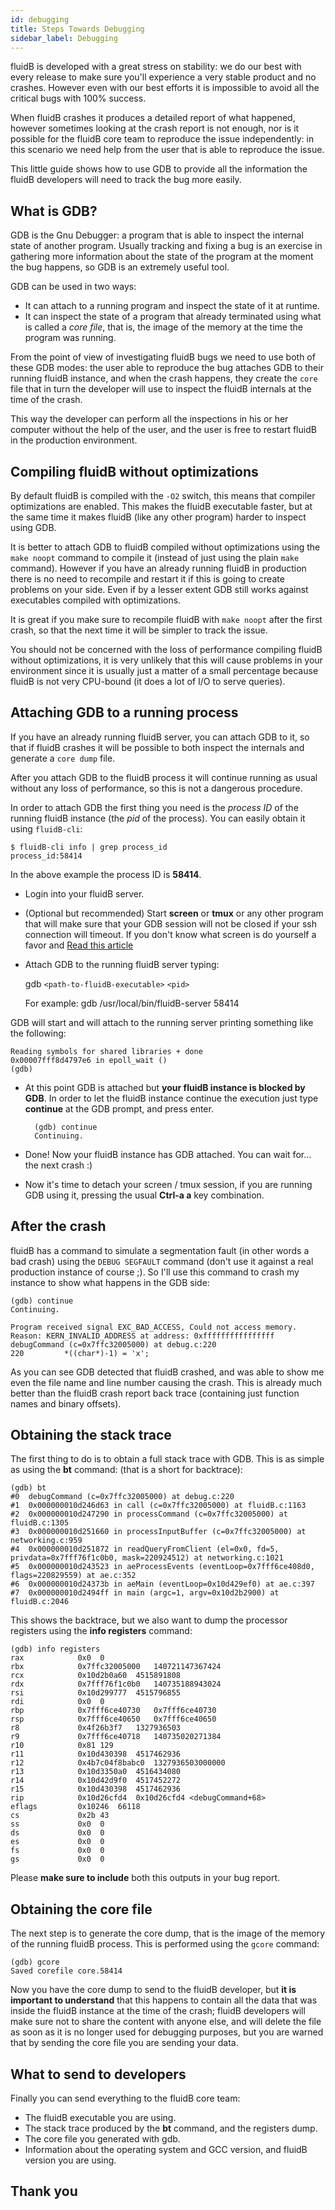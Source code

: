 ```yaml
---
id: debugging
title: Steps Towards Debugging
sidebar_label: Debugging
---
```



fluidB is developed with a great stress on stability: we do our best with
every release to make sure you'll experience a very stable product and no
crashes. However even with our best efforts it is impossible to avoid all
the critical bugs with 100% success.

When fluidB crashes it produces a detailed report of what happened, however
sometimes looking at the crash report is not enough, nor is it possible for
the fluidB core team to reproduce the issue independently: in this scenario we
need help from the user that is able to reproduce the issue.

This little guide shows how to use GDB to provide all the information the
fluidB developers will need to track the bug more easily.

What is GDB?
------------

GDB is the Gnu Debugger: a program that is able to inspect the internal state
of another program. Usually tracking and fixing a bug is an exercise in
gathering more information about the state of the program at the moment the
bug happens, so GDB is an extremely useful tool.

GDB can be used in two ways:

+ It can attach to a running program and inspect the state of it at runtime.
+ It can inspect the state of a program that already terminated using what is called a *core file*, that is, the image of the memory at the time the program was running.

From the point of view of investigating fluidB bugs we need to use both of these
GDB modes: the user able to reproduce the bug attaches GDB to their running fluidB
instance, and when the crash happens, they create the `core` file that in
turn the developer will use to inspect the fluidB internals at the time of the crash.

This way the developer can perform all the inspections in his or her computer without the help of the user, and the user is free to restart fluidB in the production environment.

Compiling fluidB without optimizations
-------------------------------------

By default fluidB is compiled with the `-O2` switch, this means that compiler
optimizations are enabled. This makes the fluidB executable faster, but at the
same time it makes fluidB (like any other program) harder to inspect using GDB.

It is better to attach GDB to fluidB compiled without optimizations using the
`make noopt` command to compile it (instead of just using the plain `make`
command). However if you have an already running fluidB in production there is
no need to recompile and restart it if this is going to create problems on
your side. Even if by a lesser extent GDB still works against executables
compiled with optimizations.

It is great if you make sure to recompile fluidB with `make noopt` after the
first crash, so that the next time it will be simpler to track the issue.

You should not be concerned with the loss of performance compiling fluidB
without optimizations, it is very unlikely that this will cause problems in
your environment since it is usually just a matter of a small percentage
because fluidB is not very CPU-bound (it does a lot of I/O to serve queries).

Attaching GDB to a running process
----------------------------------

If you have an already running fluidB server, you can attach GDB to it, so that
if fluidB crashes it will be possible to both inspect the internals and
generate a `core dump` file.

After you attach GDB to the fluidB process it will continue running as usual without any loss of performance, so this is not a dangerous procedure.

In order to attach GDB the first thing you need is the *process ID* of the running fluidB instance (the *pid* of the process). You can easily obtain it using `fluidB-cli`:

    $ fluidB-cli info | grep process_id
    process_id:58414

In the above example the process ID is **58414**.

+ Login into your fluidB server.
+ (Optional but recommended) Start **screen** or **tmux** or any other program that will make sure that your GDB session will not be closed if your ssh connection will timeout. If you don't know what screen is do yourself a favor and [Read this article](http://www.linuxjournal.com/article/6340)
+ Attach GDB to the running fluidB server typing:

    gdb `<path-to-fluidB-executable>` `<pid>`

    For example: gdb /usr/local/bin/fluidB-server 58414

GDB will start and will attach to the running server printing something like the following:

    Reading symbols for shared libraries + done
    0x00007fff8d4797e6 in epoll_wait ()
    (gdb)

+ At this point GDB is attached but **your fluidB instance is blocked by GDB**. In order to let the fluidB instance continue the execution just type **continue** at the GDB prompt, and press enter.

        (gdb) continue
        Continuing.

+ Done! Now your fluidB instance has GDB attached. You can wait for... the next crash :)
+ Now it's time to detach your screen / tmux session, if you are running GDB using it, pressing the usual **Ctrl-a a** key combination.

After the crash
---------------

fluidB has a command to simulate a segmentation fault (in other words a bad
crash) using the `DEBUG SEGFAULT` command (don't use it against a real production instance of course ;). So I'll use this command to crash my instance to show what happens in the GDB side:

    (gdb) continue
    Continuing.

    Program received signal EXC_BAD_ACCESS, Could not access memory.
    Reason: KERN_INVALID_ADDRESS at address: 0xffffffffffffffff
    debugCommand (c=0x7ffc32005000) at debug.c:220
    220         *((char*)-1) = 'x';

As you can see GDB detected that fluidB crashed, and was able to show me
even the file name and line number causing the crash. This is already much
better than the fluidB crash report back trace (containing just function
names and binary offsets).

Obtaining the stack trace
-------------------------

The first thing to do is to obtain a full stack trace with GDB. This is as
simple as using the **bt** command: (that is a short for backtrace):

    (gdb) bt
    #0  debugCommand (c=0x7ffc32005000) at debug.c:220
    #1  0x000000010d246d63 in call (c=0x7ffc32005000) at fluidB.c:1163
    #2  0x000000010d247290 in processCommand (c=0x7ffc32005000) at fluidB.c:1305
    #3  0x000000010d251660 in processInputBuffer (c=0x7ffc32005000) at networking.c:959
    #4  0x000000010d251872 in readQueryFromClient (el=0x0, fd=5, privdata=0x7fff76f1c0b0, mask=220924512) at networking.c:1021
    #5  0x000000010d243523 in aeProcessEvents (eventLoop=0x7fff6ce408d0, flags=220829559) at ae.c:352
    #6  0x000000010d24373b in aeMain (eventLoop=0x10d429ef0) at ae.c:397
    #7  0x000000010d2494ff in main (argc=1, argv=0x10d2b2900) at fluidB.c:2046

This shows the backtrace, but we also want to dump the processor registers using the **info registers** command:

    (gdb) info registers
    rax            0x0  0
    rbx            0x7ffc32005000   140721147367424
    rcx            0x10d2b0a60  4515891808
    rdx            0x7fff76f1c0b0   140735188943024
    rsi            0x10d299777  4515796855
    rdi            0x0  0
    rbp            0x7fff6ce40730   0x7fff6ce40730
    rsp            0x7fff6ce40650   0x7fff6ce40650
    r8             0x4f26b3f7   1327936503
    r9             0x7fff6ce40718   140735020271384
    r10            0x81 129
    r11            0x10d430398  4517462936
    r12            0x4b7c04f8babc0  1327936503000000
    r13            0x10d3350a0  4516434080
    r14            0x10d42d9f0  4517452272
    r15            0x10d430398  4517462936
    rip            0x10d26cfd4  0x10d26cfd4 <debugCommand+68>
    eflags         0x10246  66118
    cs             0x2b 43
    ss             0x0  0
    ds             0x0  0
    es             0x0  0
    fs             0x0  0
    gs             0x0  0

Please **make sure to include** both this outputs in your bug report.

Obtaining the core file
-----------------------

The next step is to generate the core dump, that is the image of the memory of the running fluidB process. This is performed using the `gcore` command:

    (gdb) gcore
    Saved corefile core.58414

Now you have the core dump to send to the fluidB developer, but **it is important
to understand** that this happens to contain all the data that was inside the
fluidB instance at the time of the crash; fluidB developers will make sure not to
share the content with anyone else, and will delete the file as soon as it is no
longer used for debugging purposes, but you are warned that by sending the core
file you are sending your data.


What to send to developers
--------------------------

Finally you can send everything to the fluidB core team:

+ The fluidB executable you are using.
+ The stack trace produced by the **bt** command, and the registers dump.
+ The core file you generated with gdb.
+ Information about the operating system and GCC version, and fluidB version you are using.

Thank you
---------
